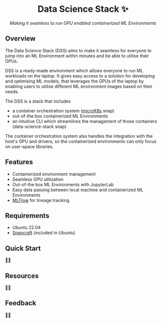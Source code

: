 <div align="center">

# Data Science Stack ✨

*Making it seamless to run GPU enabled containerized ML Environments*

</div>

## Overview

The Data Science Stack (DSS) aims to make it seamless for everyone to jump into an ML Environment within minutes and be able to utilise their GPUs.

DSS is a ready-made environment which allows everyone to run ML workloads on the laptop.
It gives easy access to a solution for developing and optimising ML models, that leverages the GPUs of the laptop by
enabling users to utilise different ML environment images based on their needs.

The DSS is a stack that includes 
- a container orchestration system ([microK8s](https://microk8s.io/) snap)
- out-of-the box containerized ML Environments
- an intuitive CLI which streamlines the management of those containers (data-science-stack snap)

The container orchestration system also handles the integration with the host's
GPU and drivers, so the containerized environments can only focus on user-space libraries.

## Features

- Containerized environment management
- Seamless GPU utilization
- Out-of-the box ML Environments with JupyterLab
- Easy data passing between local machine and containerized ML Environments
- [MLFlow](https://github.com/mlflow/mlflow) for lineage tracking

## Requirements

- Ubuntu 22.04
- [Snapcraft](https://snapcraft.io/) (included in Ubuntu)

## Quick Start

🚧🚧

## Resources

🚧🚧

## Feedback

🚧🚧
